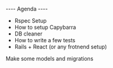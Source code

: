 ---- Agenda ----

 - Rspec Setup
 - How to setup Capybarra
 - DB cleaner
 - How to write a few tests
 - Rails + React (or any frotnend setup)



Make some models and migrations


